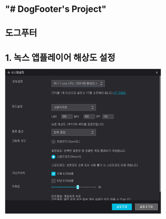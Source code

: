 "# DogFooter's Project" 
=======
도그푸터
=======

# 1. 녹스 앱플레이어 해상도 설정
![Screenshot](images/nox_setting.PNG)
